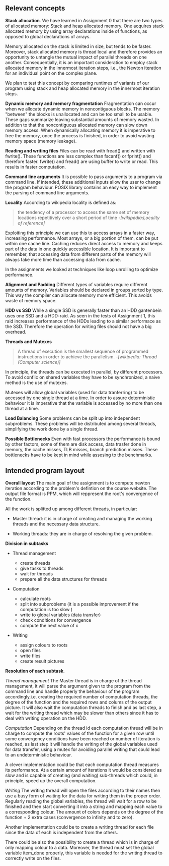 ## Relevant concepts

**Stack allocation**.  We have learned in Assignment 0 that there are two
  types of allocated memory: Stack and heap allocated memory. One acquires
  stack allocated memory by using array declarations inside of functions, as
  opposed to global declarations of arrays.

  Memory allocated on the stack is limited in size, but tends to be faster.
  Moreover, stack allocated memory is thread local and therefore provides an
  opportunity to untangle the mutual impact of parallel threads on one another.
  Consequentially, it is an important consideration to employ stack allocated
  memory in the innermost iteration steps, i.e., the Newton iteration for an
  individual point on the complex plane.

  We plan to test this concept by comparing runtimes of variants of our program
  using stack and heap allocated memory in the innermost iteration steps.

**Dynamic memory and memory fragmentation**
  Fragmentation can occur when we allocate dynamic memory in noncontiguous blocks.
  The memory "between" the blocks is unallocated and can be too small to be usable.
  These gaps summarize leaving substantial amounts of memory wasted. In addition to
  that the noncontiguous allocated memory can slow down memory access.
  When dynamically allocating memory it is imperative to free the memory, once
  the process is finished, in order to avoid wasting memory space (memory leakage). 
  
**Reading and writing files**
  Files can be read with fread() and written with fwrite(). These functions are
  less complex than fscanf() or fprint() and therefore faster. fwrite() and fread()
  are using buffer to write or read. This results in faster computation.
  
**Command line arguments**
  It is possible to pass arguments to a program via command line. If intended, these
  additional inputs allow the user to change the program behaviour.
  POSIX library contains an easy way to implement the parsing of command line arguments.

**Locality**
  According to wikipedia locality is defined as:
  >the tendency of a processor to access the same set of memory locations repetitively over
  > a short period of time
  >*-[wikipedia:Locality of reference]*
							      
  Exploiting this principle we can use this to access arrays in a faster way, increasing performance.
  Most arrays, or a big portion of them, can be put within one cache line. Caching reduces direct access to memory and keeps
  part of the data in one quickly accessible location.
  It is important to remember, that accessing data from different parts of the memory
  will always take more time than accessing data from cache.

  In the assignments we looked at techniques like loop unrolling to optimize performance. 

**Alignment and Padding**
  Different types of variables require different amounts of memory. Variables should be declared
  in groups sorted by type. This way the compiler can allocate memory more efficient. This avoids
  waste of memory space.

**HDD vs SSD**
  While a single SSD is generally faster than an HDD gantenbein uses one SSD and a HDD-raid.
  As seen in the tests of Assignment 1, this raid increases performance of the HDDs leading
  to a similar performace as the SSD. Therefore the operation for writing files should not have
  a big overhead.

**Threads and Mutexes**

> A thread of execution is the smallest sequence of programmed instructions in order to achieve the parallelism.
> *-[wikipedia: Thread (Computer science)]*
 
 In principle, the threads can be executed in parallel, by different processors. To avoid conflic on shared variables
 they have to be synchronized, a naive method is the use of mutexes. 

  Mutexes will allow global variables (used for data tranferring) to be accessed by one single thread at a time.
  In order to assure deterministic behaviour it is imperative that the variable is accessed by no more than one thread at a time.

**Load Balancing**
 Some problems can be split up into independent subproblems. These problems will be distributed among several threads, 
 simplifying the work done by a single thread.

**Possible Bottlenecks**
 Even with fast processors the performance is bound by other factors, some of them are disk access, data trasfer done in memory,
 the cache misses, TLB misses, branch prediction misses.
 These bottlenecks have to be kept in mind while assesing to the benchmarks.  

## Intended program layout
**Overall layout**
The main goal of the assignment is to compute newton iteration according to the problem's defintion on the course website.
The output file format is PPM, which will reppresent the root's convergence of the function.


All the work is splitted up among different threads, in particular:

* Master thread: it is in charge of creating and managing the working threads and the necessary data structure.

* Working threads: they are in charge of resolving the given problem.

**Division in subtasks**
* Thread management
  	 - create threads
   	 - give tasks to threads
	 - wait for threads
	 - prepare all the data structures for threads
* Computation
	+ calculate roots
	+ split into subproblems (it is a possible improvement if the computation is too slow )
	+ write to global variables (data transfer)
	+ check conditions for convergence
	+ compute the next value of x
		
* Writing
	+ assign colours to roots
	+ open files
	+ write files
	+ create result pictures 

**Resolution of each subtask**.

*Thread management*
The Master thread is in charge of the thread management, it will parse the argument given to the program from the command line and handle properly the behaviour of the program accordingly,i.e. creating the required number of computation threads, the degree of the function and the required rows and colums of the output picture.
It will also wait the computation threads to finish and as last step, a wait for the writing thread which may be slower than others since it has to deal with writing operation on the HDD.

*Computation*
Depending on the thread id each computation thread will be in charge to compute the roots' values of the function for a given row until some convergency conditions have been reached or number of iteration is reached, as last step it will handle the writing of the global variables used for data transfer, using a mutex for avoiding parallel writing that could lead to an undeterministic behaviour.
 
A clever implementation could be that each computation thread measures its performance. At a certain amount of iterations it would be considered as slow and is capable of creating (and waiting) sub-threads which could, in principle, speed up the overall computation.


*Writing*
The writing thread will open the files according to their names then use a busy form of waiting for the data for writing them in the proper order.
Regularly reading the global variables, the thread will wait for a row to be finished and then start converting it into a string and mapping each value to a corresponding colour. The amount of colors depends on the degree of the function + 2 extra cases (convergence to infinity and to zero).
  
Another implementation could be to create a writing thread for each file since the data of each is independent from the others.

There could be also the possibility to create a thread which is in charge of only mapping colour to a data. Moreover, the thread must set the global variable item_done properly, this variable is needed for the writing thread to correctly write on the files.

